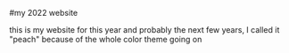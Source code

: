 #my 2022 website

this is my website for this year and probably the next few years, I called it "peach" because
of the whole color theme going on
